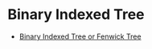 # Binary Indexed Tree

* [Binary Indexed Tree or Fenwick Tree](https://www.geeksforgeeks.org/binary-indexed-tree-or-fenwick-tree-2/)